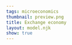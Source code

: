 ```yaml
---
tags: microeconomics
thumbnail: preview.png
title: Exchange economy
layout: model.njk
show: true
---
```

<script>
const EdgeWorth = new EconVision();
EdgeWorth.setGraphs({
  "idDiv": "BruceVsSheila",
  "engine": "desmos",
  "copy": true,
  "height": "650px",
  "width": "100",
  "left": -5,
  "right": 20,
  "bottom": -5,
  "top": 20,
  "showGrid": false,
  "expressions": false,
  "keypad": false,
  "zoomFit": true,
  "settingsMenu": false,
  "showXAxis": false,
  "showYAxis": false,
  "xAxisLabel": "x",
  "yAxisLabel": "y"
});


EdgeWorth.addSliderInput({idDiv:"endownmentXValue", title:"Total Endowment X", latex:"w_{x}", min:0, max:100, step:1, defaultValue:15, listGraphs:[0]});
EdgeWorth.addSliderInput({idDiv:"endownmentYValue", title:"Total Endowment Y", latex:"w_{y}", min:0, max:100, step:1, defaultValue:15, listGraphs:[0]});
//show only numbers
EdgeWorth.setValue({idDiv:"endownmentXValueDisplay", decimal:0, latex:"w_{x}", listGraphs:[0]});
EdgeWorth.setValue({idDiv:"endownmentYValueDisplay", decimal:0, latex:"w_{y}", listGraphs:[0]});

EdgeWorth.addExpression({idDiv:"SheilaX", latex:'x_{s}=5', max:'w_{x}', listGraphs:[0]});
EdgeWorth.addExpression({idDiv:"SheilaY", latex:'y_{s}=5', max:'w_{y}', listGraphs:[0]});
EdgeWorth.addExpression({idDiv:"BruceX", latex:'x_{b}=w_{x}-x_{s}', max:'w_{x}', listGraphs:[0]});
EdgeWorth.addExpression({idDiv:"BruceY", latex:'y_{b}=w_{y}-y_{s}', max:'w_{y}', listGraphs:[0]});
//Box
EdgeWorth.addExpression({idDiv:"D1", latex:'x=w_{x} \\left\\{0\\le y\\le w_{y}\\right\\}', max:'w_{y}', listGraphs:[0]});
EdgeWorth.addExpression({idDiv:"D2", latex:'y=w_{y} \\left\\{0\\le x\\le w_{x}\\right\\}', max:'w_{y}', listGraphs:[0]});
EdgeWorth.addExpression({idDiv:"D3", latex:'x=0 \\left\\{0\\le y\\le w_{y}\\right\\}', max:'w_{y}', listGraphs:[0]});
EdgeWorth.addExpression({idDiv:"D4", latex:'y=0 \\left\\{0\\le x\\le w_{x}\\right\\}', max:'w_{y}', listGraphs:[0]});
//Bruce and Sheila' labels
EdgeWorth.addLabel({idDiv:'BruceLabel', latex:'\\left(w_{x},w_{y}\\right)', color:'#c74440', label:'Bruce', pointSize:"0", dragMode:Desmos.DragModes.NONE, labelOrientation:Desmos.LabelOrientations.ABOVE, listGraphs:[0]});
EdgeWorth.addLabel({idDiv:'SheilaLabel', latex:'\\left(0,0\\right)', color:'#2d70b3', label:'Sheila', pointSize:"0", dragMode:Desmos.DragModes.NONE, labelOrientation:Desmos.LabelOrientations.BELOW, listGraphs:[0]});
//DraggableBundlePoints
EdgeWorth.addLabel({idDiv:'BrucePoint', latex:'\\left(w_{x}-x_{b},w_{y}-y_{b}\\right)', color:'#c74440', label:'(${x_{b}},${y_{b}})', pointSize:"0", dragMode:Desmos.DragModes.XY, labelOrientation:Desmos.LabelOrientations.ABOVE, listGraphs:[0]});
EdgeWorth.addLabel({idDiv:'SheilaPoint', latex:'\\left(x_{s},y_{s}\\right)', color:'#2d70b3', label:'(${x_{s}},${y_{s}})', pointSize:"1", dragMode:Desmos.DragModes.XY, labelOrientation:Desmos.LabelOrientations.BELOW, listGraphs:[0]});
//Utility Functions
EdgeWorth.addFuncInput({idDiv:'SheilaUtility', title:'Sheila Utility', func:'U_{s}\\left(x,y\\right)', latex:'\\ln x+2\\ln y',listGraphs:[0]});
EdgeWorth.addFuncInput({idDiv:'BruceUtility', title:'Bruce Utility', func:'U_{b}\\left(x,y\\right)', latex:'\\ln x+\\ln y', listGraphs:[0]});
//find K for utils
EdgeWorth.addExpression({idDiv:"KSheila", latex:'k_{s}=U_{s}\\left(x_{s},y_{s}\\right)', listGraphs:[0]});
EdgeWorth.addExpression({idDiv:"KBruce", latex:'k_{b}=U_{b}\\left(x_{b},y_{b}\\right)',  listGraphs:[0]});
//rotationEquiations
EdgeWorth.addExpression({idDiv:"PiI1", latex:'x_{1}\\left(x,y\\right)=x\\cos\\left(-\\pi\\right)-y\\sin\\left(-\\pi\\right)',  listGraphs:[0]});
EdgeWorth.addExpression({idDiv:"PiI2", latex:'y_{1}\\left(x,y\\right)=x\\sin\\left(-\\pi\\right)+y\\cos\\left(-\\pi\\right)', listGraphs:[0]});
EdgeWorth.addExpression({idDiv:"Pi2I1", latex:'x_{2}\\left(x,y\\right)=x\\cos\\left(-2\\pi\\right)-y\\sin\\left(-2\\pi\\right)', listGraphs:[0]});
EdgeWorth.addExpression({idDiv:"Pi2I2", latex:'y_{2}\\left(x,y\\right)=x\\sin\\left(-2\\pi\\right)+y\\cos\\left(-2\\pi\\right)', listGraphs:[0]});
//draw utils
EdgeWorth.addExpression({idDiv:"SheilaUtilitydraw", latex:'U_{s}\\left(x_{2}\\left(x,y\\right),y_{2}\\left(x,y\\right)\\right)=k_{s}\\left\\{0\\le x\\le w_{x}\\right\\}\\left\\{0\\le y\\le w_{y}\\right\\}', color:'#2d70b3', listGraphs:[0]});
EdgeWorth.addExpression({idDiv:"BruceUtilitydraw", latex:'U_{b}\\left(x_{1}\\left(x-w_{x},y\\right),y_{1}\\left(x,y-w_{y}\\right)\\right)=k_{b}\\left\\{0\\le x\\le w_{x}\\right\\}\\left\\{0\\le y\\le w_{y}\\right\\}', color:'#c74440', listGraphs:[0]});
//MRS
EdgeWorth.addExpression({idDiv:"MRSSheila", latex:'M_{rsS}\\left(x,y\\right)=\\frac{\\frac{d}{dx}\\left(U_{s}\\left(x,y\\right)\\right)}{\\frac{d}{dy}\\left(U_{s}\\left(x,y\\right)\\right)}', color:'#c74440', listGraphs:[0]});
EdgeWorth.addExpression({idDiv:"MRSSheilaAtPoint", latex:'M_{s}=M_{rsS}\\left(x_{s},y_{s}\\right)', color:'#c74440', listGraphs:[0]});
EdgeWorth.addExpression({idDiv:"MRSBruce", latex:'M_{rsB}\\left(x,y\\right)=\\frac{\\frac{d}{dx}\\left(U_{b}\\left(x,y\\right)\\right)}{\\frac{d}{dy}\\left(U_{b}\\left(x,y\\right)\\right)}', color:'#c74440', listGraphs:[0]});
EdgeWorth.addExpression({idDiv:"MRSBruceAtPoint", latex:'M_{b}=M_{rsB}\\left(x_{b},y_{b}\\right)', color:'#c74440', listGraphs:[0]});
EdgeWorth.setValue({idDiv:"MRSSheilaValue", decimal:2, latex:"M_{s}", listGraphs:[0]});
EdgeWorth.setValue({idDiv:"MRSBruceValue", decimal:2, latex:"M_{b}", listGraphs:[0]});
//contractCurve
EdgeWorth.addExpression({idDiv:"ContractCurve", latex:'M_{rsB}\\left(w_{x}-x,w_{y}-y\\right)=M_{rsS}\\left(x,y\\right)\\left\\{0<x<w_{x}\\right\\}\\left\\{0<y<w_{y}\\right\\}', color:'#388c46', lineStyle:Desmos.Styles.DASHED, lineWidth:"0.9", listGraphs:[0]});
//tangents
EdgeWorth.addExpression({idDiv:"SheilaTangent", latex:'y=-M_{rsS}\\left(x_{s},y_{s}\\right)\\left(x-x_{s}\\right)+y_{s} \\left\\{0\\le x\\le w_{x}\\right\\}\\left\\{0\\le y\\le w_{y}\\right\\}', color:'#2d70b3', lineStyle:Desmos.Styles.DASHED, lineWidth:"0.9", listGraphs:[0]});
EdgeWorth.addExpression({idDiv:"BruceTangent", latex:'y=-M_{rsB}\\left(x_{b},y_{b}\\right)\\left(x-w_{x}+x_{b}\\right)+\\left(w_{y}-y_{b}\\right) \\left\\{0\\le x\\le w_{x}\\right\\}\\left\\{0\\le y\\le w_{y}\\right\\}', color:'#c74440', lineStyle:Desmos.Styles.DASHED, lineWidth:"0.9", listGraphs:[0]});

EdgeWorth.addSwitchInput({idDiv:"ContractCurveInput", title:"Contract Curve", idDivs:["ContractCurve"], listGraphs:[0]});
EdgeWorth.addSwitchInput({idDiv:"TangentInputs", title:"Tangent Lines", idDivs:["SheilaTangent", "BruceTangent"], listGraphs:[0]});
  
EdgeWorth.setInstructions({
    title: "Total Endownment",
    content: '<b>Input the total endowment of good X and good Y.</b> The length of the sides of the Edgeworth Box will adjust to reflect the total endowment of each good, with the horizontal sides of the Box corresponding to good X and the vertical sides corresponding to good Y. <br>\
    Currently, the total endowment of good X is set at \\exp{endownmentXValueDisplay} and the total endowment of good Y is set at \\exp{endownmentYValueDisplay}\
    \\tip{"You can adjust the endowment in a few ways: by typing the number directly, using the up and down arrows to adjust the number, moving the slider, or pressing left and right arrows on the keyboard when the slider is selected."}'
  });
  EdgeWorth.setInstructions({
    title: "Plug in Utility Functions",
    content: '<b>Input the utility functions for each person, Sheila and Bruce.</b> The indifference curves corresponding to the respective utility functions will show up in the Edgeworth Box. Sheila’s indifference curve is in blue and Bruce’s in red. <br>\
    <br>Currently, Sheila’s utility curve is set at \\exp{SheilaUtility} <br>Bruce’s utility curve is set at \\exp{BruceUtility}.'
  });
  EdgeWorth.setInstructions({
    title: "Display Tangents",
    content: '<b>Display the tangent lines by turning on the “tangent lines” switch.</b> The tangent lines are tangent to the indifference curves of Sheila and Bruce at their respective currently-selected bundles. The line tangent to Sheila’s bundle is in blue, and the line tangent to Bruce’s bundle is in red. The slope of the tangent line equals the marginal rate of substitution (MRS) at that point of the indifference curve.\
    \\theory{"Marginal Rate of Substitution","The MRS is given by the value of the partial derivative of utility with respect to x divided by the partial derivative of utility with respect to y. The MRS tells us the maximum number of units of good y one is willing to give up for an extra unit of good x."}'
  });
  EdgeWorth.setInstructions({
    title: "Display Contract Curve",
    content: '<b>Display the contract curve by turning on the “contract curve” switch.</b> The contract curve shows the set of all Pareto Efficient feasible allocations in the exchange economy. At bundles along the contract curve, the two indifference curves are tangent to each other, i.e., the MRSs of both parties at their respective bundles are equal.'
  });
  EdgeWorth.setCreators({
    title: "Developer",
    name: "Radi",
    school: "GS’23"
  });
  EdgeWorth.setCreators({
    title: "Editor",
    name: "Kyla",
    school: "CC’24"
  });
  EdgeWorth.setScriptPackage({'replaceExp':true,'replaceLatex':true,'replaceTip':true,'replaceTheory':true,'refresh':true});
</script>